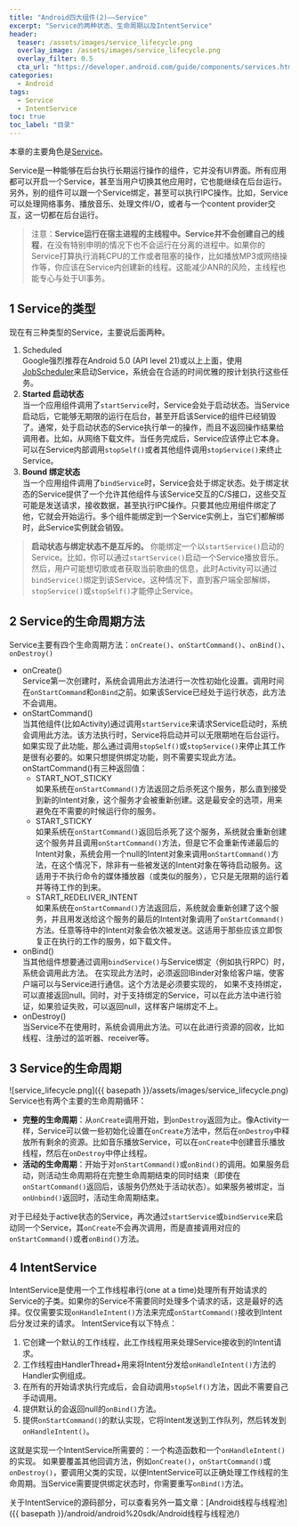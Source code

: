 ```yaml
---
title: "Android四大组件(2)——Service"
excerpt: "Service的两种状态、生命周期以及IntentService"
header:
  teaser: /assets/images/service_lifecycle.png
  overlay_image: /assets/images/service_lifecycle.png
  overlay_filter: 0.5
  cta_url: "https://developer.android.com/guide/components/services.html"
categories:
  - Android
tags:
  - Service
  - IntentService
toc: true
toc_label: "目录"
---
```


本章的主要角色是[Service](https://developer.android.com/guide/components/services.html)。

Service是一种能够在后台执行长期运行操作的组件，它并没有UI界面。所有应用都可以开启一个Service，甚至当用户切换其他应用时，它也能继续在后台运行。另外，别的组件可以跟一个Service绑定，甚至可以执行IPC操作。比如，Service可以处理网络事务、播放音乐、处理文件I/O，或者与一个content provider交互，这一切都在后台运行。

> 注意：**Service运行在宿主进程的主线程中。Service并不会创建自己的线程**，在没有特别申明的情况下也不会运行在分离的进程中。如果你的Service打算执行消耗CPU的工作或者阻塞的操作，比如播放MP3或网络操作等，你应该在Service内创建新的线程。这能减少ANR的风险，主线程也能专心与处于UI事务。

## 1 Service的类型
现在有三种类型的Service，主要说后面两种。
1. Scheduled  
Google强烈推荐在Android 5.0 (API level 21)或以上上面，使用[JobScheduler](https://developer.android.com/reference/android/app/job/JobScheduler.html)来启动Service，系统会在合适的时间优雅的按计划执行这些任务。
2. **Started 启动状态**  
当一个应用组件调用了`startService`时，Service会处于启动状态。当Service启动后，它能够无期限的运行在后台，甚至开启该Service的组件已经销毁了。通常，处于启动状态的Service执行单一的操作，而且不返回操作结果给调用者。比如，从网络下载文件。当任务完成后，Service应该停止它本身。可以在Service内部调用`stopSelf()`或者其他组件调用`stopService()`来终止Service。
3. **Bound 绑定状态**  
当一个应用组件调用了`bindService`时，Service会处于绑定状态。处于绑定状态的Service提供了一个允许其他组件与该Service交互的C/S接口，这些交互可能是发送请求，接收数据，甚至执行IPC操作。只要其他应用组件绑定了他，它就会开始运行。多个组件能绑定到一个Service实例上，当它们都解绑时，此Service实例就会销毁。

> **启动状态与绑定状态不是互斥的。** 你能绑定一个以`startService()`启动的Service。比如，你可以通过`startService()`启动一个Service播放音乐。然后，用户可能想切歌或者获取当前歌曲的信息，此时Activity可以通过`bindService()`绑定到该Service。这种情况下，直到客户端全部解绑，`stopService()`或`stopSelf()`才能停止Service。

## 2 Service的生命周期方法
Service主要有四个生命周期方法：`onCreate()`、`onStartCommand()`、`onBind()`、`onDestroy()`
- onCreate()  
Service第一次创建时，系统会调用此方法进行一次性初始化设置。调用时间在`onStartCommand`和`onBind`之前。如果该Service已经处于运行状态，此方法不会调用。
- onStartCommand()  
当其他组件(比如Activity)通过调用`startService`来请求Service启动时，系统会调用此方法。该方法执行时，Service将启动并可以无限期地在后台运行。如果实现了此功能，那么通过调用`stopSelf()`或`stopService()`来停止其工作是很有必要的。如果只想提供绑定功能，则不需要实现此方法。
onStartCommand()有三种返回值：
  - START_NOT_STICKY  
  如果系统在`onStartCommand()`方法返回之后杀死这个服务，那么直到接受到新的Intent对象，这个服务才会被重新创建。这是最安全的选项，用来避免在不需要的时候运行你的服务。
  - START_STICKY  
  如果系统在`onStartCommand()`返回后杀死了这个服务，系统就会重新创建这个服务并且调用`onStartCommand()`方法，但是它不会重新传递最后的Intent对象，系统会用一个null的Intent对象来调用`onStartCommand()`方法，在这个情况下，除非有一些被发送的Intent对象在等待启动服务。这适用于不执行命令的媒体播放器（或类似的服务），它只是无限期的运行着并等待工作的到来。
  - START_REDELIVER_INTENT  
  如果系统在`onStartCommand()`方法返回后，系统就会重新创建了这个服务，并且用发送给这个服务的最后的Intent对象调用了`onStartCommand()`方法。任意等待中的Intent对象会依次被发送。这适用于那些应该立即恢复正在执行的工作的服务，如下载文件。
- onBind()  
当其他组件想要通过调用`bindService()`与Service绑定（例如执行RPC）时，系统会调用此方法。 在实现此方法时，必须返回IBinder对象给客户端，使客户端可以与Service进行通信。这个方法是必须要实现的， 如果不支持绑定，可以直接返回null。同时，对于支持绑定的Service，可以在此方法中进行验证，如果验证失败，可以返回null，这样客户端绑定不上。
- onDestroy()  
当Service不在使用时，系统会调用此方法。可以在此进行资源的回收，比如线程、注册过的监听器、receiver等。

## 3 Service的生命周期
![service_lifecycle.png]({{ basepath }}/assets/images/service_lifecycle.png)
Service也有两个主要的生命周期循环：
- **完整的生命周期**：从`onCreate`调用开始，到`onDestroy`返回为止。像Activity一样，Service可以做一些初始化设置在`onCreate`方法中，然后在`onDestroy`中释放所有剩余的资源。比如音乐播放Service，可以在`onCreate`中创建音乐播放线程，然后在`onDestroy`中停止线程。
- **活动的生命周期**：开始于对`onStartCommand()`或`onBind()`的调用。如果服务启动，则活动生命周期将在完整生命周期结束的同时结束（即使在`onStartCommand()`返回后，该服务仍然处于活动状态）。如果服务被绑定，当`onUnbind()`返回时，活动生命周期结束。

对于已经处于active状态的Service，再次通过`startService`或`bindService`来启动同一个Service，其`onCreate`不会再次调用，而是直接调用对应的`onStartCommand()`或者`onBind()`方法。

## 4 IntentService
IntentService是使用一个工作线程串行(one at a time)处理所有开始请求的Service的子类。如果你的Service不需要同时处理多个请求的话，这是最好的选择。仅仅需要实现`onHandleIntent()`方法来完成`onStartCommand()`接收到Intent后分发过来的请求。
IntentService有以下特点：
1. 它创建一个默认的工作线程，此工作线程用来处理Service接收到的Intent请求。
2. 工作线程由HandlerThread+用来将Intent分发给`onHandleIntent()`方法的Handler实例组成。
3. 在所有的开始请求执行完成后，会自动调用`stopSelf()`方法，因此不需要自己手动调用。
4. 提供默认的会返回null的`onBind()`方法。
5. 提供`onStartCommand()`的默认实现，它将Intent发送到工作队列，然后转发到`onHandleIntent()`。

这就是实现一个IntentService所需要的：一个构造函数和一个`onHandleIntent()`的实现。 如果要覆盖其他回调方法，例如`onCreate()`，`onStartCommand()`或`onDestroy()`，要调用父类的实现，以便IntentService可以正确处理工作线程的生命周期。当Service需要提供绑定状态时，你需要重写`onBind()`方法。

关于IntentService的源码部分，可以查看另外一篇文章：[Android线程与线程池]({{ basepath }}/android/android%20sdk/Android线程与线程池/)
